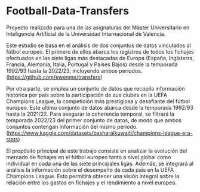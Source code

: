 # Football-Data-Transfers
Proyecto realizado para una de las asignaturas del Máster Universitario en Inteligencia Artificial de la Universidad Internacional de Valencia.

Este estudio se basa en el análisis de dos conjuntos de datos vinculados al fútbol europeo. El primero de ellos abarca los registros de todos los fichajes efectuados en las siete ligas más destacadas de Europa (España, Inglaterra, Francia, Alemania, Italia, Portugal y Países Bajos) desde la temporada 1992/93 hasta la 2022/23, incluyendo ambos períodos. (https://github.com/ewenme/transfers)

Por otra parte, se emplea un conjunto de datos que recopila información histórica por país sobre la participación de sus clubes en la UEFA Champions League, la competición más prestigiosa y desafiante del fútbol europeo. Este último conjunto de datos abarca desde la temporada 1992/93 hasta la 2021/22. Para asegurar la coherencia temporal, se filtrará la temporada 2022/23 del primer conjunto de datos, de modo que ambos conjuntos contengan información del mismo período.
(https://www.kaggle.com/datasets/basharalkuwaiti/champions-league-era-stats)

El propósito principal de este trabajo consiste en analizar la evolución del mercado de fichajes en el fútbol europeo tanto a nivel global como individual en cada una de las siete principales ligas. Además, se integrará al análisis la información sobre el desempeño de cada país en la UEFA Champions League. Esto permitirá obtener una visión integral sobre la relación entre los gastos en fichajes y el rendimiento a nivel europeo.
